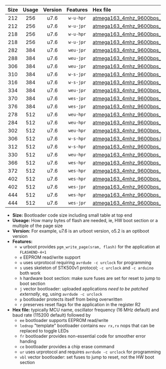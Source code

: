 |Size|Usage|Version|Features|Hex file|
|:-:|:-:|:-:|:-:|:--|
|212|256|u7.6|`w-u-hpr`|[atmega163_4mhz_9600bps_ur.hex](https://raw.githubusercontent.com/stefanrueger/urboot/main/atmega163_4mhz_9600bps_ur.hex)|
|212|256|u7.6|`w-u-jpr`|[atmega163_4mhz_9600bps_ur_vbl.hex](https://raw.githubusercontent.com/stefanrueger/urboot/main/atmega163_4mhz_9600bps_ur_vbl.hex)|
|218|256|u7.6|`w-u-hpr`|[atmega163_4mhz_9600bps_lednop_ur.hex](https://raw.githubusercontent.com/stefanrueger/urboot/main/atmega163_4mhz_9600bps_lednop_ur.hex)|
|218|256|u7.6|`w-u-jpr`|[atmega163_4mhz_9600bps_lednop_ur_vbl.hex](https://raw.githubusercontent.com/stefanrueger/urboot/main/atmega163_4mhz_9600bps_lednop_ur_vbl.hex)|
|282|384|u7.6|`weu-jpr`|[atmega163_4mhz_9600bps_ee_ur_vbl.hex](https://raw.githubusercontent.com/stefanrueger/urboot/main/atmega163_4mhz_9600bps_ee_ur_vbl.hex)|
|288|384|u7.6|`weu-jpr`|[atmega163_4mhz_9600bps_ee_lednop_ur_vbl.hex](https://raw.githubusercontent.com/stefanrueger/urboot/main/atmega163_4mhz_9600bps_ee_lednop_ur_vbl.hex)|
|306|384|u7.6|`weu-jpr`|[atmega163_4mhz_9600bps_ee_lednop_fr_ur_vbl.hex](https://raw.githubusercontent.com/stefanrueger/urboot/main/atmega163_4mhz_9600bps_ee_lednop_fr_ur_vbl.hex)|
|310|384|u7.6|`w-s-jpr`|[atmega163_4mhz_9600bps_vbl.hex](https://raw.githubusercontent.com/stefanrueger/urboot/main/atmega163_4mhz_9600bps_vbl.hex)|
|316|384|u7.6|`w-s-jpr`|[atmega163_4mhz_9600bps_lednop_vbl.hex](https://raw.githubusercontent.com/stefanrueger/urboot/main/atmega163_4mhz_9600bps_lednop_vbl.hex)|
|334|384|u7.6|`weu-jpr`|[atmega163_4mhz_9600bps_ee_lednop_fr_ce_ur_vbl.hex](https://raw.githubusercontent.com/stefanrueger/urboot/main/atmega163_4mhz_9600bps_ee_lednop_fr_ce_ur_vbl.hex)|
|370|384|u7.6|`wes-jpr`|[atmega163_4mhz_9600bps_ee_vbl.hex](https://raw.githubusercontent.com/stefanrueger/urboot/main/atmega163_4mhz_9600bps_ee_vbl.hex)|
|376|384|u7.6|`wes-jpr`|[atmega163_4mhz_9600bps_ee_lednop_vbl.hex](https://raw.githubusercontent.com/stefanrueger/urboot/main/atmega163_4mhz_9600bps_ee_lednop_vbl.hex)|
|278|512|u7.6|`weu-hpr`|[atmega163_4mhz_9600bps_ee_ur.hex](https://raw.githubusercontent.com/stefanrueger/urboot/main/atmega163_4mhz_9600bps_ee_ur.hex)|
|284|512|u7.6|`weu-hpr`|[atmega163_4mhz_9600bps_ee_lednop_ur.hex](https://raw.githubusercontent.com/stefanrueger/urboot/main/atmega163_4mhz_9600bps_ee_lednop_ur.hex)|
|302|512|u7.6|`weu-hpr`|[atmega163_4mhz_9600bps_ee_lednop_fr_ur.hex](https://raw.githubusercontent.com/stefanrueger/urboot/main/atmega163_4mhz_9600bps_ee_lednop_fr_ur.hex)|
|306|512|u7.6|`w-s-hpr`|[atmega163_4mhz_9600bps.hex](https://raw.githubusercontent.com/stefanrueger/urboot/main/atmega163_4mhz_9600bps.hex)|
|312|512|u7.6|`w-s-hpr`|[atmega163_4mhz_9600bps_lednop.hex](https://raw.githubusercontent.com/stefanrueger/urboot/main/atmega163_4mhz_9600bps_lednop.hex)|
|330|512|u7.6|`weu-hpr`|[atmega163_4mhz_9600bps_ee_lednop_fr_ce_ur.hex](https://raw.githubusercontent.com/stefanrueger/urboot/main/atmega163_4mhz_9600bps_ee_lednop_fr_ce_ur.hex)|
|366|512|u7.6|`wes-hpr`|[atmega163_4mhz_9600bps_ee.hex](https://raw.githubusercontent.com/stefanrueger/urboot/main/atmega163_4mhz_9600bps_ee.hex)|
|372|512|u7.6|`wes-hpr`|[atmega163_4mhz_9600bps_ee_lednop.hex](https://raw.githubusercontent.com/stefanrueger/urboot/main/atmega163_4mhz_9600bps_ee_lednop.hex)|
|402|512|u7.6|`wes-hpr`|[atmega163_4mhz_9600bps_ee_lednop_fr.hex](https://raw.githubusercontent.com/stefanrueger/urboot/main/atmega163_4mhz_9600bps_ee_lednop_fr.hex)|
|402|512|u7.6|`wes-jpr`|[atmega163_4mhz_9600bps_ee_lednop_fr_vbl.hex](https://raw.githubusercontent.com/stefanrueger/urboot/main/atmega163_4mhz_9600bps_ee_lednop_fr_vbl.hex)|
|444|512|u7.6|`wes-hpr`|[atmega163_4mhz_9600bps_ee_lednop_fr_ce.hex](https://raw.githubusercontent.com/stefanrueger/urboot/main/atmega163_4mhz_9600bps_ee_lednop_fr_ce.hex)|
|444|512|u7.6|`wes-jpr`|[atmega163_4mhz_9600bps_ee_lednop_fr_ce_vbl.hex](https://raw.githubusercontent.com/stefanrueger/urboot/main/atmega163_4mhz_9600bps_ee_lednop_fr_ce_vbl.hex)|

- **Size:** Bootloader code size including small table at top end
- **Useage:** How many bytes of flash are needed, ie, HW boot section or a multiple of the page size
- **Version:** For example, u7.6 is an urboot version, o5.2 is an optiboot version
- **Features:**
  + `w` urboot provides `pgm_write_page(sram, flash)` for the application at `FLASHEND-4+1`
  + `e` EEPROM read/write support
  + `u` uses urprotocol requiring `avrdude -c urclock` for programming
  + `s` uses skeleton of STK500v1 protocol; `-c urclock` and `-c arduino` both work
  + `h` hardware boot section: make sure fuses are set for reset to jump to boot section
  + `j` vector bootloader: uploaded applications *need to be patched externally*, eg, using `avrdude -c urclock`
  + `p` bootloader protects itself from being overwritten
  + `r` preserves reset flags for the application in the register R2
- **Hex file:** typically MCU name, oscillator frequency (16 MHz default) and baud rate (115200 default) followed by
  + `ee` bootloader supports EEPROM read/write
  + `lednop` "template" bootloader contains `mov rx,rx` nops that can be replaced to toggle LEDs
  + `fr` bootloader provides non-essential code for smoother error handing
  + `ce` bootloader provides a chip erase command
  + `ur` uses urprotocol and requires `avrdude -c urclock` for programming
  + `vbl` vector bootloader: set fuses to jump to reset, not the HW boot section
